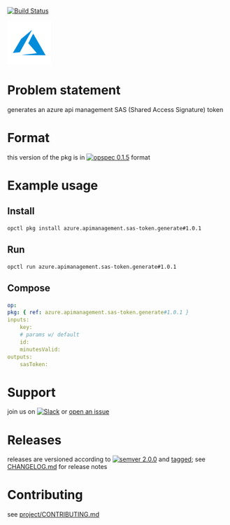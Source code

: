 [![Build Status](https://travis-ci.organagement.sas-token.generate.svg?branch=master)](https://travis-ci.organagement.sas-token.generate)

<img src="icon.svg" alt="icon" height="100px">

# Problem statement

generates an azure api management SAS (Shared Access Signature) token

# Format

this version of the pkg is in [![opspec 0.1.5](https://img.shields.io/badge/opspec-0.1.5-brightgreen.svg?colorA=6b6b6b&colorB=fc16be)](https://opspec.io/0.1.5/packages.html) format

# Example usage

## Install

```shell
opctl pkg install azure.apimanagement.sas-token.generate#1.0.1
```

## Run

```
opctl run azure.apimanagement.sas-token.generate#1.0.1
```

## Compose

```yaml
op:
pkg: { ref: azure.apimanagement.sas-token.generate#1.0.1 }
inputs:
    key:
    # params w/ default
    id:
    minutesValid:
outputs:
    sasToken:
```

# Support

join us on
[![Slack](https://opspec-slackin.herokuapp.com/badge.svg)](https://opspec-slackin.herokuapp.com/)
or
[open an issue](https://azure.apimanagement.sas-token.generate/issues)

# Releases

releases are versioned according to
[![semver 2.0.0](https://img.shields.io/badge/semver-2.0.0-brightgreen.svg)](http://semver.org/spec/v2.0.0.html)
and [tagged](https://git-scm.com/book/en/v2/Git-Basics-Tagging); see
[CHANGELOG.md](CHANGELOG.md) for release notes

# Contributing

see
[project/CONTRIBUTING.md](https://github.com/opspec-pkgs/project/blob/master/CONTRIBUTING.md)
